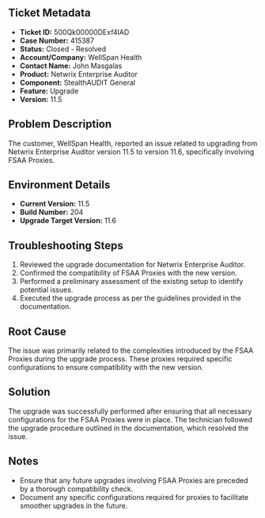 ## Ticket Metadata
- **Ticket ID:** 500Qk00000DExf4IAD
- **Case Number:** 415387
- **Status:** Closed - Resolved
- **Account/Company:** WellSpan Health
- **Contact Name:** John Masgalas
- **Product:** Netwrix Enterprise Auditor
- **Component:** StealthAUDIT General
- **Feature:** Upgrade
- **Version:** 11.5

## Problem Description
The customer, WellSpan Health, reported an issue related to upgrading from Netwrix Enterprise Auditor version 11.5 to version 11.6, specifically involving FSAA Proxies.

## Environment Details
- **Current Version:** 11.5
- **Build Number:** 204
- **Upgrade Target Version:** 11.6

## Troubleshooting Steps
1. Reviewed the upgrade documentation for Netwrix Enterprise Auditor.
2. Confirmed the compatibility of FSAA Proxies with the new version.
3. Performed a preliminary assessment of the existing setup to identify potential issues.
4. Executed the upgrade process as per the guidelines provided in the documentation.

## Root Cause
The issue was primarily related to the complexities introduced by the FSAA Proxies during the upgrade process. These proxies required specific configurations to ensure compatibility with the new version.

## Solution
The upgrade was successfully performed after ensuring that all necessary configurations for the FSAA Proxies were in place. The technician followed the upgrade procedure outlined in the documentation, which resolved the issue.

## Notes
- Ensure that any future upgrades involving FSAA Proxies are preceded by a thorough compatibility check.
- Document any specific configurations required for proxies to facilitate smoother upgrades in the future.